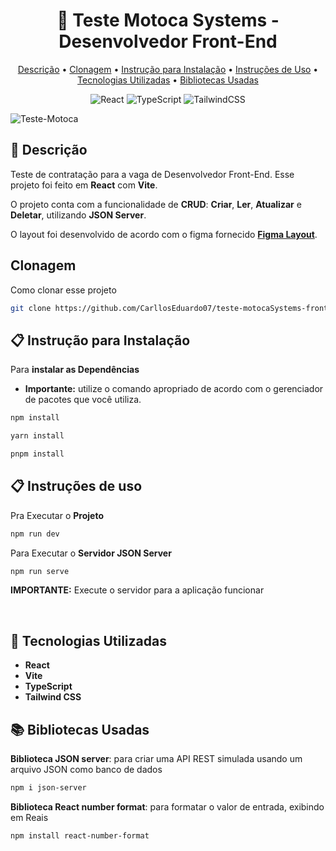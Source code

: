 <h1 align="center" style="font-weight: bold;"> 📝 Teste Motoca Systems - Desenvolvedor Front-End</h1>
<p align="center">
 <a href="#descrição">Descrição</a> • 
 <a href="#clonagem">Clonagem</a> • 
  <a href="#instalação">Instrução para Instalação</a> •
  <a href="#uso">Instruções de Uso</a> •
  <a href="#tecnologias-utilizadas">Tecnologias Utilizadas</a> •
   <a href="#bibliotecas-usadas">Bibliotecas Usadas</a>
</p>

<div align="center">

![React](https://img.shields.io/badge/react-%2320232a.svg?style=for-the-badge&logo=react&logoColor=%2361DAFB)
![TypeScript](https://img.shields.io/badge/typescript-%23007ACC.svg?style=for-the-badge&logo=typescript&logoColor=white)
![TailwindCSS](https://img.shields.io/badge/tailwindcss-%2338B2AC.svg?style=for-the-badge&logo=tailwind-css&logoColor=white)

</div>


![Teste-Motoca](https://github.com/CarllosEduardo07/teste-motocaSystems-frontEnd/assets/80606019/dc470812-307d-4d08-9bf0-a93418206b56)





<h2 id="description">📌 Descrição</h2>

Teste de contratação para a vaga de Desenvolvedor Front-End. Esse projeto foi feito em **React** com **Vite**.
<br>

O projeto conta com a funcionalidade de **CRUD**: **Criar**, **Ler**, **Atualizar** e **Deletar**, utilizando **JSON Server**.
<br>

O layout foi desenvolvido de acordo com o figma fornecido **[Figma Layout](https://www.figma.com/design/YqufsjX9hR7Qzk9mM359fH/Teste-Motoca-Systems?node-id=0-1&t=cMNbEIgJ2wKOufTm-1)**.

<h2 id="cloning">Clonagem</h2>

Como clonar esse projeto

```bash
git clone https://github.com/CarllosEduardo07/teste-motocaSystems-frontEnd.git
```

<h2 id="instructions_install">📋 Instrução para Instalação</h2>

Para **instalar as Dependências**
<br>

- **Importante:** utilize o comando apropriado de acordo com o gerenciador de pacotes que você utiliza.

```bash
npm install
```

```bash
yarn install
```

```bash
pnpm install
```

<h2 id="instructions_use">📋 Instruções de uso</h2>

Pra Executar o **Projeto**

```bash
npm run dev
```

Para Executar o **Servidor JSON Server**

```bash
npm run serve
```

**IMPORTANTE:** Execute o servidor para a aplicação funcionar

<br>

<h2 id="stacks">🚀 Tecnologias Utilizadas</h2>

- **React**
- **Vite**
- **TypeScript**
- **Tailwind CSS**

<h2 id="libs">📚 Bibliotecas Usadas</h2>

**Biblioteca JSON server**: para criar uma API REST simulada usando um arquivo JSON como banco de dados

```bash
npm i json-server
```

**Biblioteca React number format**: para formatar o valor de entrada, exibindo em Reais

```bash
npm install react-number-format
```
